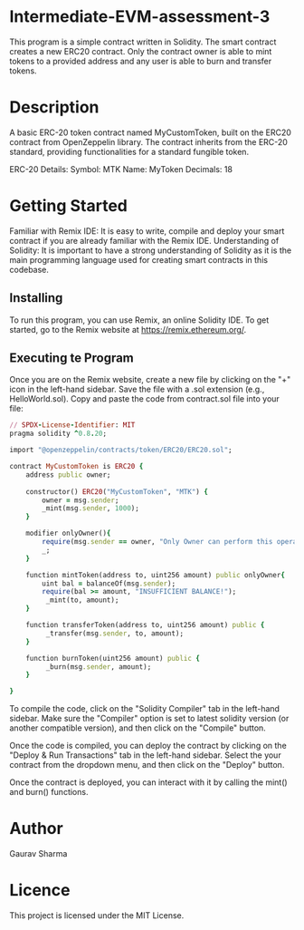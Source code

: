 # Intermediate-EVM-assessment-3
This program is a simple contract written in Solidity. The smart contract creates a new ERC20 contract. Only the contract owner is able to mint tokens to a provided address and any user is able to burn and transfer tokens.

# Description
A basic ERC-20 token contract named MyCustomToken, built on the ERC20 contract from OpenZeppelin library. The contract inherits from the ERC-20 standard, providing functionalities for a standard fungible token.

ERC-20 Details:
Symbol: MTK
Name: MyToken
Decimals: 18

# Getting Started
Familiar with Remix IDE: It is easy to write, compile and deploy your smart contract if you are already familiar with the Remix IDE.
Understanding of Solidity: It is important to have a strong understanding of Solidity as it is the main programming language used for creating smart contracts in this codebase.

## Installing
To run this program, you can use Remix, an online Solidity IDE. To get started, go to the Remix website at https://remix.ethereum.org/.

## Executing te Program
Once you are on the Remix website, create a new file by clicking on the "+" icon in the left-hand sidebar. Save the file with a .sol extension (e.g., HelloWorld.sol). Copy and paste the code from contract.sol file into your file:

```ruby
// SPDX-License-Identifier: MIT
pragma solidity ^0.8.20;

import "@openzeppelin/contracts/token/ERC20/ERC20.sol";

contract MyCustomToken is ERC20 {
    address public owner;
    
    constructor() ERC20("MyCustomToken", "MTK") {
        owner = msg.sender;
        _mint(msg.sender, 1000);
    }

    modifier onlyOwner(){
        require(msg.sender == owner, "Only Owner can perform this operation.");
        _;
    }

    function mintToken(address to, uint256 amount) public onlyOwner{
        uint bal = balanceOf(msg.sender);
        require(bal >= amount, "INSUFFICIENT BALANCE!");
         _mint(to, amount);
    }

    function transferToken(address to, uint256 amount) public {
         _transfer(msg.sender, to, amount);
    }

    function burnToken(uint256 amount) public {
         _burn(msg.sender, amount);
    }

}
```

To compile the code, click on the "Solidity Compiler" tab in the left-hand sidebar. Make sure the "Compiler" option is set to latest solidity version (or another compatible version), and then click on the "Compile" button.

Once the code is compiled, you can deploy the contract by clicking on the "Deploy & Run Transactions" tab in the left-hand sidebar. Select the your contract from the dropdown menu, and then click on the "Deploy" button.

Once the contract is deployed, you can interact with it by calling the mint() and burn() functions.

# Author
Gaurav Sharma

# Licence
This project is licensed under the MIT License.
